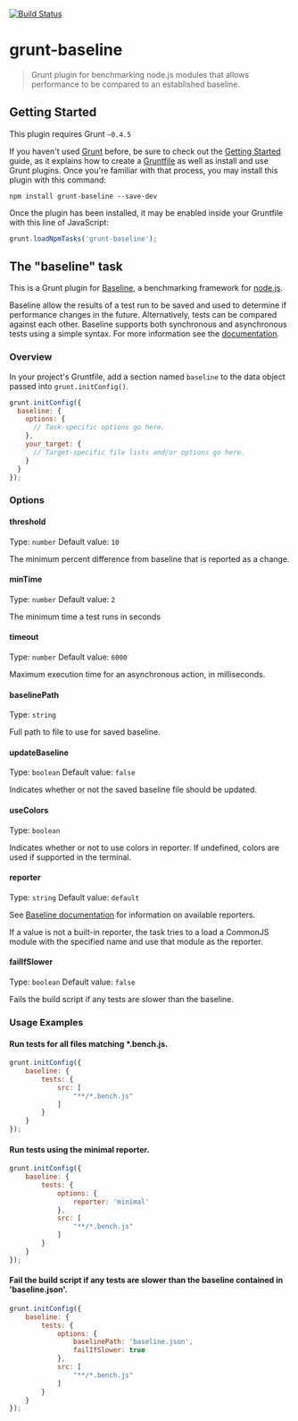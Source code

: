 [![Build Status](https://travis-ci.org/artifacthealth/grunt-baseline.svg?branch=master)](https://travis-ci.org/artifacthealth/grunt-baseline)

# grunt-baseline

> Grunt plugin for benchmarking node.js modules that allows performance to be compared to an established baseline.

## Getting Started
This plugin requires Grunt `~0.4.5`

If you haven't used [Grunt](http://gruntjs.com/) before, be sure to check out the [Getting Started](http://gruntjs.com/getting-started) guide, as it explains how to create a [Gruntfile](http://gruntjs.com/sample-gruntfile) as well as install and use Grunt plugins. Once you're familiar with that process, you may install this plugin with this command:

```shell
npm install grunt-baseline --save-dev
```

Once the plugin has been installed, it may be enabled inside your Gruntfile with this line of JavaScript:

```js
grunt.loadNpmTasks('grunt-baseline');
```

## The "baseline" task

This is a Grunt plugin for [Baseline](https://github.com/artifacthealth/baseline), a benchmarking framework
for [node.js](http://nodejs.org/).

Baseline allow the results of a test run to be saved and used to determine if performance changes in the future.
Alternatively, tests can be compared against each other. Baseline supports both synchronous and asynchronous
tests using a simple syntax. For more information see the [documentation](https://github.com/artifacthealth/baseline).

### Overview
In your project's Gruntfile, add a section named `baseline` to the data object passed into `grunt.initConfig()`.

```js
grunt.initConfig({
  baseline: {
    options: {
      // Task-specific options go here.
    },
    your_target: {
      // Target-specific file lists and/or options go here.
    }
  }
});
```

### Options

#### threshold
Type: `number`
Default value: `10`

The minimum percent difference from baseline that is reported as a change.

#### minTime
Type: `number`
Default value: `2`

The minimum time a test runs in seconds

#### timeout
Type: `number`
Default value: `6000`

Maximum execution time for an asynchronous action, in milliseconds.

#### baselinePath
Type: `string`

Full path to file to use for saved baseline.

#### updateBaseline
Type: `boolean`
Default value: `false`

Indicates whether or not the saved baseline file should be updated.

#### useColors
Type: `boolean`

Indicates whether or not to use colors in reporter. If undefined, colors are used if supported in the terminal.

#### reporter
Type: `string`
Default value: `default`

See [Baseline documentation](https://github.com/artifacthealth/baseline) for information on available reporters.

If a value is not a built-in reporter, the task tries to a load a CommonJS module with the specified name and use that
module as the reporter.

#### failIfSlower
Type: `boolean`
Default value: `false`

Fails the build script if any tests are slower than the baseline.


### Usage Examples

#### Run tests for all files matching *.bench.js.

```js
grunt.initConfig({
    baseline: {
        tests: {
            src: [
                "**/*.bench.js"
            ]
        }
    }
});
```

#### Run tests using the minimal reporter.

```js
grunt.initConfig({
    baseline: {
        tests: {
            options: {
                reporter: 'minimal'
            },
            src: [
                "**/*.bench.js"
            ]
        }
    }
});
```

#### Fail the build script if any tests are slower than the baseline contained in 'baseline.json'.

```js
grunt.initConfig({
    baseline: {
        tests: {
            options: {
                baselinePath: 'baseline.json',
                failIfSlower: true
            },
            src: [
                "**/*.bench.js"
            ]
        }
    }
});
```



